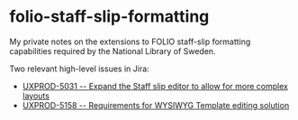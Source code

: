# folio-staff-slip-formatting

My private notes on the extensions to FOLIO staff-slip formatting
capabilities required by the National Library of Sweden.

Two relevant high-level issues in Jira:
* [UXPROD-5031 -- Expand the Staff slip editor to allow for more complex layouts](https://folio-org.atlassian.net/browse/UXPROD-5031)
* [UXPROD-5158 -- Requirements for WYSIWYG Template editing solution](https://folio-org.atlassian.net/browse/UXPROD-5158)

